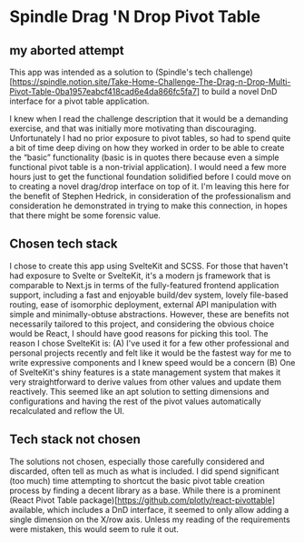 # Spindle Drag 'N Drop Pivot Table
## my aborted attempt

This app was intended as a solution to (Spindle's tech challenge)[https://spindle.notion.site/Take-Home-Challenge-The-Drag-n-Drop-Multi-Pivot-Table-0ba1957eabcf418cad6e4da866fc5fa7] to build a novel DnD interface for a pivot table application.

I knew when I read the challenge description that it would be a demanding exercise, and that was initially more motivating than discouraging. Unfortunately I had no prior exposure to pivot tables, so had to spend quite a bit of time deep diving on how they worked in order to be able to create the “basic” functionality (basic is in quotes there because even a simple functional pivot table is a non-trivial application). I would need a few more hours just to get the functional foundation solidified before I could move on to creating a novel drag/drop interface on top of it. I'm leaving this here for the benefit of Stephen Hedrick, in consideration of the professionalism and consideration he demonstrated in trying to make this connection, in hopes that there might be some forensic value.

## Chosen tech stack
I chose to create this app using SvelteKit and SCSS. For those that haven't had exposure to Svelte or SvelteKit, it's a modern js framework that is comparable to Next.js in terms of the fully-featured frontend application support, including a fast and enjoyable build/dev system, lovely file-based routing, ease of isomorphic deployment, external API manipulation with simple and minimally-obtuse abstractions. However, these are benefits not necessarily tailored to this project, and considering the obvious choice would be React, I should have good reasons for picking this tool. The reason I chose SvelteKit is: (A) I've used it for a few other professional and personal projects recently and felt like it would be the fastest way for me to write expressive components and I knew speed would be a concern (B) One of SvelteKit's shiny features is a state management system that makes it very straightforward to derive values from other values and update them reactively. This seemed like an apt solution to setting dimensions and configurations and having the rest of the pivot values automatically recalculated and reflow the UI.

## Tech stack not chosen
The solutions not chosen, especially those carefully considered and discarded, often tell as much as what is included. I did spend significant (too much) time attempting to shortcut the basic pivot table creation process by finding a decent library as a base. While there is a prominent (React Pivot Table package)[https://github.com/plotly/react-pivottable] available, which includes a DnD interface, it seemed to only allow adding a single dimension on the X/row axis. Unless my reading of the requirements were mistaken, this would seem to rule it out.
